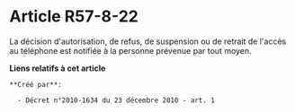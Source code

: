 # Article R57-8-22

La décision d'autorisation, de refus, de suspension ou de retrait de l'accès au téléphone est notifiée à la personne prévenue
par tout moyen.

**Liens relatifs à cet article**

	**Créé par**:

	  - Décret n°2010-1634 du 23 décembre 2010 - art. 1
